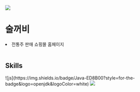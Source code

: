 <img src="https://capsule-render.vercel.app/api?type=waving&color=ff6289&height=300&section=header&text=Soolkkeobi&fontColor=ffffff&fontSize=90" />
<h1>술꺼비</h1>
<li>전통주 판매 쇼핑몰 홈페이지</li>
<br/>
<h2>Skills</h2>
![js](https://img.shields.io/badge/Java-ED8B00?style=for-the-badge&logo=openjdk&logoColor=white)
<img src="https://capsule-render.vercel.app/api?type=waving&color=ff6289&height=200&section=footer" />

